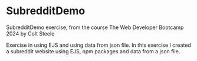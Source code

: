# SubredditDemo

SubredditDemo exercise, from the course The Web Developer Bootcamp 2024 by Colt Steele

Exercise in using EJS and using data from json file. In this exercise I created a subreddit website using EJS, npm packages and data from a json file.
